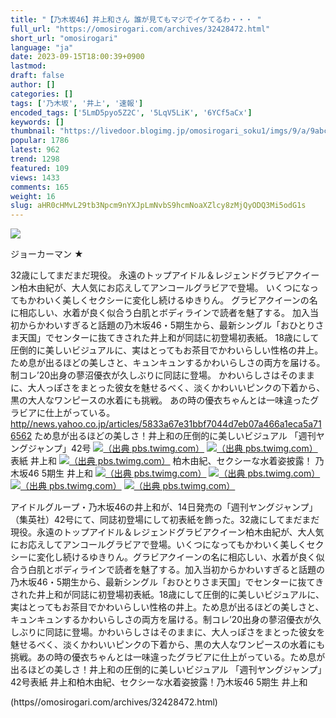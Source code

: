 ```yaml
---
title: "【乃木坂46】井上和さん 誰が見てもマジでイケてるわ・・・ "
full_url: "https://omosirogari.com/archives/32428472.html"
short_url: "omosirogari"
language: "ja"
date: 2023-09-15T18:00:39+0900
lastmod: 
draft: false
author: []
categories: []
tags: ['乃木坂', '井上', '速報']
encoded_tags: ['5LmD5pyo5Z2C', '5LqV5LiK', '6YCf5aCx']
keywords: []
thumbnail: "https://livedoor.blogimg.jp/omosirogari_soku1/imgs/9/a/9abccfbe.jpg"
popular: 1786
latest: 962
trend: 1298
featured: 109
views: 1433
comments: 165
weight: 16
slug: aHR0cHMvL29tb3Npcm9nYXJpLmNvbS9hcmNoaXZlcy8zMjQyODQ3Mi5odG1s
---
```


![](https://livedoor.blogimg.jp/omosirogari_soku1/imgs/9/a/9abccfbe.jpg)

<div><p>ジョーカーマン ★ </p> 32歳にしてまだまだ現役。 永遠のトップアイドル＆レジェンドグラビアクイーン柏木由紀が、大人気にお応えしてアンコールグラビアで登場。 いくつになってもかわいく美しくセクシーに変化し続けるゆきりん。 グラビアクイーンの名に相応しい、水着が良く似合う白肌とボディラインで読者を魅了する。 加入当初からかわいすぎると話題の乃木坂46・5期生から、最新シングル「おひとりさま天国」でセンターに抜てきされた井上和が同誌に初登場初表紙。 18歳にして圧倒的に美しいビジュアルに、実はとってもお茶目でかわいらしい性格の井上。 ため息が出るほどの美しさと、キュンキュンするかわいらしさの両方を届ける。 制コレ’20出身の蓼沼優衣が久しぶりに同誌に登場。 かわいらしさはそのままに、大人っぽさをまとった彼女を魅せるべく、淡くかわいいピンクの下着から、黒の大人なワンピースの水着にも挑戦。 あの時の優衣ちゃんとは一味違ったグラビアに仕上がっている。 <a target='_blank' href='http//news.yahoo.co.jp/articles/5833a67e31bbf7044d7eb07a466a1eca5a716562'>http//news.yahoo.co.jp/articles/5833a67e31bbf7044d7eb07a466a1eca5a716562</a> ため息が出るほどの美しさ！井上和の圧倒的に美しいビジュアル 「週刊ヤングジャンプ」42号 <a href='http//pbs.twimg.com/media/F56g4r4XQAA_S0j.jpg' target='_blank' class='' id='img_1_1'><img src='https//livedoor.blogimg.jp/omosirogari_soku1/imgs/d/1/d1e488f7.jpg'>（出典 pbs.twimg.com）</a> <a href='http//pbs.twimg.com/media/F56g4r4W8AANap4.jpg' target='_blank' class='' id='img_1_2'><img src='https//livedoor.blogimg.jp/omosirogari_soku1/imgs/d/c/dc373e3b.jpg'>（出典 pbs.twimg.com）</a> 表紙 井上和 <a href='http//pbs.twimg.com/media/F56g4rZbUAAw3Z3.jpg' target='_blank' class='' id='img_1_3'><img src='https//livedoor.blogimg.jp/omosirogari_soku1/imgs/1/2/12b7c426.jpg'>（出典 pbs.twimg.com）</a> 柏木由紀、セクシーな水着姿披露！ 乃木坂46 5期生 井上和 <a href='http//pbs.twimg.com/media/FXq9s7gVsAEHy7K.jpg' target='_blank' class='' id='img_1_5'><img src='https//livedoor.blogimg.jp/omosirogari_soku1/imgs/1/b/1b8d8e70.jpg'>（出典 pbs.twimg.com）</a> <a href='http//pbs.twimg.com/media/Fxs0S4vagAEGHmd.jpg' target='_blank' class='' id='img_1_7'><img src='https//livedoor.blogimg.jp/omosirogari_soku1/imgs/1/3/13c2d97b.jpg'>（出典 pbs.twimg.com）</a> <a href='http//pbs.twimg.com/media/FWMEKMfagAAFCM1.jpg' target='_blank' class='' id='img_1_8'><img src='https//livedoor.blogimg.jp/omosirogari_soku1/imgs/3/1/31ace5fc.jpg'>（出典 pbs.twimg.com）</a> <a href='http//pbs.twimg.com/media/FWMJY0OakAAiYni.jpg' target='_blank' class='' id='img_1_9'><img src='https//livedoor.blogimg.jp/omosirogari_soku1/imgs/8/f/8f599ef2.jpg'>（出典 pbs.twimg.com）</a> <p>アイドルグループ・乃木坂46の井上和が、14日発売の「週刊ヤングジャンプ」（集英社）42号にて、同誌初登場にして初表紙を飾った。32歳にしてまだまだ現役。永遠のトップアイドル＆レジェンドグラビアクイーン柏木由紀が、大人気にお応えしてアンコールグラビアで登場。いくつになってもかわいく美しくセクシーに変化し続けるゆきりん。グラビアクイーンの名に相応しい、水着が良く似合う白肌とボディラインで読者を魅了する。加入当初からかわいすぎると話題の乃木坂46・5期生から、最新シングル「おひとりさま天国」でセンターに抜てきされた井上和が同誌に初登場初表紙。18歳にして圧倒的に美しいビジュアルに、実はとってもお茶目でかわいらしい性格の井上。ため息が出るほどの美しさと、キュンキュンするかわいらしさの両方を届ける。制コレ’20出身の蓼沼優衣が久しぶりに同誌に登場。かわいらしさはそのままに、大人っぽさをまとった彼女を魅せるべく、淡くかわいいピンクの下着から、黒の大人なワンピースの水着にも挑戦。あの時の優衣ちゃんとは一味違ったグラビアに仕上がっている。ため息が出るほどの美しさ！井上和の圧倒的に美しいビジュアル 「週刊ヤングジャンプ」42号表紙 井上和柏木由紀、セクシーな水着姿披露！乃木坂46 5期生 井上和</p></div>

(https//omosirogari.com/archives/32428472.html)
